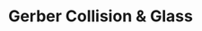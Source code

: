 ---
title: "Gerber Collision & Glass"
url: /aurora/gerber-collision-und-glass/
shop: Autowerkstatt
---